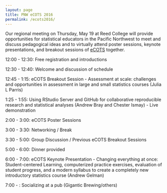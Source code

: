 ```yaml
---
layout: page
title: PNW eCOTS 2016
permalink: /ecots2016/
---
```


Our regional meeting on Thursday, May 19 at Reed College will provide opportunities for statistical educators in the Pacific Northwest to meet and discuss pedagogical ideas and to virtually attend poster sessions, keynote presentations, and breakout sessions of <a href = "https://www.causeweb.org/cause/ecots/ecots16" target = "_blank">eCOTS</a> together.

12:00 - 12:30:  Free registration and introductions

12:30 - 12:40:  Welcome and discussion of schedule

12:45 - 1:15:  eCOTS Breakout Session - Assessment at scale: challenges and opportunities in assessment in large and small statistics courses (Julia L Parris)

1:25 - 1:55:  Using RStudio Server and GitHub for collaborative reproducible research and statistical analyses (Andrew Bray and Chester Ismay) - Live demonstration

2:00 - 3:00:  eCOTS Poster Sessions

3:00 - 3:30:  Networking / Break

3:30 - 5:00:  Group Discussion / Previous eCOTS Breakout Sessions

5:00 - 6:00:  Dinner provided

6:00 - 7:00:  eCOTS Keynote Presentation - Changing everything at once: Student-centered Learning, computerized practice exercises, evaluation of student progress, and a modern syllabus to create a completely new introductory statistics course (Andrew Gelman)

7:00 - : Socializing at a pub (Gigantic Brewing/others)